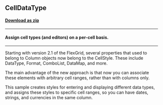 ## CellDataType
#### [Download as zip](https://minhaskamal.github.io/DownGit/#/home?url=https://github.com/GrapeCity/ComponentOne-WinForms-Samples/tree/master/NetFramework\FlexGrid\CS\CellDataType)
____
#### Assign cell types (and editors) on a per-cell basis.
____
Starting with version 2.1 of the FlexGrid, several properties that used to belong to Column objects now belong to the CellStyle. These include DataType, Format, ComboList, DataMap, and more. 

The main advantage of the new approach is that now you can associate these elements with arbitrary cell ranges, rather than with columns only. 

This sample creates styles for entering and displaying different data types, and assigns these styles to specific cell ranges, so you can have dates, strings, and currencies in the same column. 